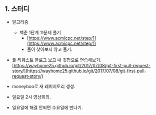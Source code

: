 ## 1. 스터디

- 알고리즘 

	- 백준 1단계 11문제 풀기
		- [https://www.acmicpc.net/step/1](https://www.acmicpc.net/step/1)
		- 풀이 찾아보지 않고 풀기. 

- 풀 리퀘스트 블로그 보고 내 깃헙으로 연습해보기.
 [https://wayhome25.github.io/git/2017/07/08/git-first-pull-request-story/](https://wayhome25.github.io/git/2017/07/08/git-first-pull-request-story/)

- moneyboo로 새 레퍼지토리 생성.

- 일요일 2시 영상회의.
- 일요일에 해결 안되면 수요일에 만나기.


